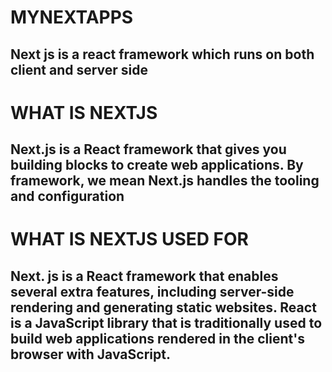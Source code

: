 # MYNEXTAPPS
## Next js is a react framework which runs on both client and server side

# WHAT IS NEXTJS
## Next.js is a React framework that gives you building blocks to create web applications. By framework, we mean Next.js handles the tooling and configuration

# WHAT IS NEXTJS USED FOR
## Next. js is a React framework that enables several extra features, including server-side rendering and generating static websites. React is a JavaScript library that is traditionally used to build web applications rendered in the client's browser with JavaScript.
